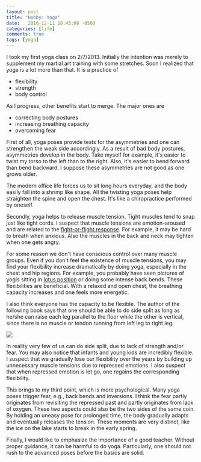 ```yaml
---
layout: post
title: "Hobby: Yoga"
date:   2016-12-11 18:43:08 -0500
categories: [life]
comments: true
tags: [yoga]
---
```


I took my first yoga class on 2/7/2013.
Initially the intention was merely to supplement my martial art training with some stretches.
Soon I realized that yoga is a lot more than that.
It is a practice of

* flexibility
* strength
* body control

As I progress, other benefits start to merge. The major ones are

* correcting body postures
* increasing breathing capacity
* overcoming fear

First of all, yoga poses provide tests for the asymmetries and one can strengthen the weak side accordingly.
As a result of bad body postures, asymmetries develop in the body.
Take myself for example, it's easier to twist my torso to the left than to the right.
Also, it's easier to bend forward than bend backward.
I suppose these asymmetries are not good as one grows older. 

The modern office life forces us to sit long hours everyday, and the body easily fall into a shrimp like shape.
All the twisting yoga poses help straighten the spine and open the chest. It's like a chiropractice performed by oneself.

Secondly, yoga helps to release muscle tension.
Tight muscles tend to snap just like tight cords.
I suspect that muscle tensions are emotion-aroused and are related to the [fight-or-flight response](https://en.wikipedia.org/wiki/Fight-or-flight_response).
For example, it may be hard to breath when anxious.
Also the muscles in the back and neck may tighten when one gets angry.

For some reason we don't have conscious control over many muscle groups.
Even if you don't feel the existence of muscle tensions,
you may find your flexibility increase dramatically by doing yoga,
especially in the chest and hip regions.
For example, you probably have seen pictures of yogis sitting in [lotus position](https://en.wikipedia.org/wiki/Lotus_position) or doing some intense back bends.
These flexibilities are beneficial.
With a relaxed and open chest, the breathing capacity increases and one feels more energetic.

I also think everyone has the capacity to be flexible.
The author of the following book says that one should be able to do side split as long as he/she can raise each leg parallel to the floor while the other is vertical,
since there is no muscle or tendon running from left leg to right leg.

<a target="_blank"  href="https://www.amazon.com/gp/product/0940149451/ref=as_li_tl?ie=UTF8&camp=1789&creative=9325&creativeASIN=0940149451&linkCode=as2&tag=nosarthur2016-20&linkId=46f952bbe720e17d54ffe57216957d2a"><img border="0" src="//ws-na.amazon-adsystem.com/widgets/q?_encoding=UTF8&MarketPlace=US&ASIN=0940149451&ServiceVersion=20070822&ID=AsinImage&WS=1&Format=_SL250_&tag=nosarthur2016-20" ></a><img src="//ir-na.amazon-adsystem.com/e/ir?t=nosarthur2016-20&l=am2&o=1&a=0940149451" width="1" height="1" border="0" alt="" style="border:none !important; margin:0px !important;" />

In reality very few of us can do side split, due to lack of strength and/or fear.
You may also notice that infants and young kids are incredibly flexible.
I suspect that we gradually lose our flexibility over the years by building up unnecessary muscle tensions due to repressed emotions.
I also suspect that when repressed emotion is let go, one regains the corresponding flexibility.

This brings to my third point, which is more psychological.
Many yoga poses trigger fear, e.g., back bends and inversions.
I think the fear partly originates from revisiting the repressed past and partly originates from lack of oxygen.
These two aspects could also be the two sides of the same coin.
By holding an uneasy pose for prolonged time, the body gradually adapts and eventually releases the tension.
These moments are very distinct, like the ice on the lake starts to break in the early spring.

Finally, I would like to emphasize the importance of a good teacher. 
Without proper guidance, it can be harmful to do yoga.
Particularly, one should not rush to the advanced poses before the basics are solid.
